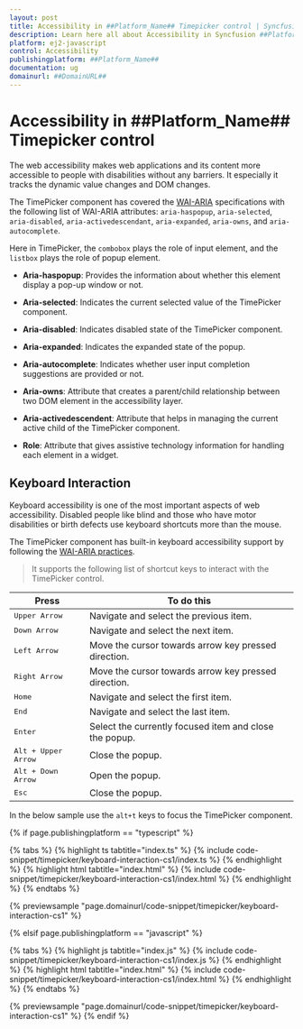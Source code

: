```yaml
---
layout: post
title: Accessibility in ##Platform_Name## Timepicker control | Syncfusion
description: Learn here all about Accessibility in Syncfusion ##Platform_Name## Timepicker control of Syncfusion Essential JS 2 and more.
platform: ej2-javascript
control: Accessibility 
publishingplatform: ##Platform_Name##
documentation: ug
domainurl: ##DomainURL##
---
```


# Accessibility in ##Platform_Name## Timepicker control

The web accessibility makes web applications and its content more accessible to people with disabilities without any barriers. It especially
it tracks the dynamic value changes and DOM changes.

The TimePicker component has covered the [WAI-ARIA](http://www.w3.org/WAI/PF/aria-practices) specifications with the following list of WAI-ARIA
attributes: `aria-haspopup`, `aria-selected`, `aria-disabled`, `aria-activedescendant`, `aria-expanded`, `aria-owns`, and `aria-autocomplete`.

Here in TimePicker, the `combobox` plays the role of input element, and the `listbox` plays the role of popup element.

* **Aria-haspopup**: Provides the information about whether this element display a pop-up window or not.

* **Aria-selected**: Indicates the current selected value of the TimePicker component.

* **Aria-disabled**: Indicates disabled state of the TimePicker component.

* **Aria-expanded**: Indicates the expanded state of the popup.

* **Aria-autocomplete**: Indicates whether user input completion suggestions are provided or not.

* **Aria-owns**: Attribute that creates a parent/child relationship between two DOM element in the accessibility layer.

* **Aria-activedescendent**: Attribute that helps in managing the current active child of the TimePicker component.

* **Role**: Attribute that gives assistive technology information for handling each element in a widget.

## Keyboard Interaction

Keyboard accessibility is one of the most important aspects of web accessibility. Disabled people like blind and those who have motor disabilities or birth defects use keyboard shortcuts more than the mouse.

The TimePicker component has built-in keyboard accessibility support by following the [WAI-ARIA practices](http://www.w3.org/WAI/PF/aria-practices).

> It supports the following list of shortcut keys to interact with the TimePicker control.

| **Press** | **To do this** |
| --- | --- |
| <kbd>Upper Arrow</kbd> | Navigate and select the previous item. |
| <kbd>Down Arrow</kbd> | Navigate and select the next item. |
| <kbd>Left Arrow</kbd> | Move the cursor towards arrow key pressed direction. |
| <kbd>Right Arrow</kbd> | Move the cursor towards arrow key pressed direction. |
| <kbd>Home</kbd> | Navigate and select the first item. |
| <kbd>End</kbd> | Navigate and select the last item. |
| <kbd>Enter</kbd> | Select the currently focused item and close the popup. |
| <kbd>Alt + Upper Arrow</kbd> | Close the popup. |
| <kbd>Alt + Down Arrow</kbd> | Open the popup. |
| <kbd>Esc</kbd> | Close the popup. |

In the below sample use the `alt+t` keys to focus the TimePicker component.

{% if page.publishingplatform == "typescript" %}

 {% tabs %}
{% highlight ts tabtitle="index.ts" %}
{% include code-snippet/timepicker/keyboard-interaction-cs1/index.ts %}
{% endhighlight %}
{% highlight html tabtitle="index.html" %}
{% include code-snippet/timepicker/keyboard-interaction-cs1/index.html %}
{% endhighlight %}
{% endtabs %}
        
{% previewsample "page.domainurl/code-snippet/timepicker/keyboard-interaction-cs1" %}

{% elsif page.publishingplatform == "javascript" %}

{% tabs %}
{% highlight js tabtitle="index.js" %}
{% include code-snippet/timepicker/keyboard-interaction-cs1/index.js %}
{% endhighlight %}
{% highlight html tabtitle="index.html" %}
{% include code-snippet/timepicker/keyboard-interaction-cs1/index.html %}
{% endhighlight %}
{% endtabs %}

{% previewsample "page.domainurl/code-snippet/timepicker/keyboard-interaction-cs1" %}
{% endif %}